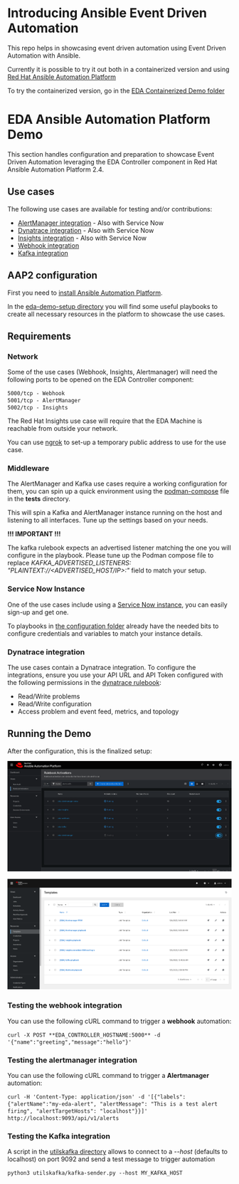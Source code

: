 # Introducing Ansible Event Driven Automation

This repo helps in showcasing event driven automation using Event Driven Automation with Ansible.

Currently it is possible to try it out both in a containerized version and using [Red Hat Ansible Automation Platform](https://www.redhat.com/en/technologies/management/ansible)

To try the containerized version, go in the [EDA Containerized Demo folder](./eda-podman-demo/)

# EDA Ansible Automation Platform Demo

This section handles configuration and preparation to showcase Event Driven Automation leveraging the EDA Controller component in Red Hat Ansible Automation Platform 2.4.

## Use cases

The following use cases are available for testing and/or contributions:

- [AlertManager integration](./assets/use-cases/alertmanager.md) - Also with Service Now
- [Dynatrace integration](./assets/use-cases/dynatrace.md) - Also with Service Now
- [Insights integration](./assets/use-cases/insights.md) - Also with Service Now
- [Webhook integration](./assets/use-cases/webook.md)
- [Kafka integration](./assets/use-cases/kafka.md)

## AAP2 configuration

First you need to [install Ansible Automation Platform](https://access.redhat.com/documentation/en-us/red_hat_ansible_automation_platform/2.4/html/red_hat_ansible_automation_platform_installation_guide).

In the [eda-demo-setup directory](./eda-demo-setup/) you will find some useful playbooks to create all necessary resources in the platform to showcase the use cases.

## Requirements

### Network

Some of the use cases (Webhook, Insights, Alertmanager) will need the following ports to be opened on the EDA Controller component:

    5000/tcp - Webhook
    5001/tcp - AlertManager
    5002/tcp - Insights

The Red Hat Insights use case will require that the EDA Machine is reachable from outside your network.

You can use [ngrok](https://ngrok.com/) to set-up a temporary public address to use for the use case.

### Middleware

The AlertManager and Kafka use cases require a working configuration for them, you can spin up a quick environment using the [podman-compose](./utilspodman-compose.yml) file in the **tests** directory.

This will spin a Kafka and AlertManager instance running on the host and listening to all interfaces. Tune up the settings based on your needs.

**!!! IMPORTANT !!!**

The kafka rulebook expects an advertised listener matching the one you will configure in the playbook. Please tune up the Podman compose file to replace _KAFKA_ADVERTISED_LISTENERS: "PLAINTEXT://<ADVERTISED_HOST/IP>:<PORT>"_ field to match your setup.

### Service Now Instance

One of the use cases include using a [Service Now instance](https://developer.servicenow.com/), you can easily sign-up and get one.

To playbooks in [the configuration folder](./eda-demo-setup/) already have the needed bits to configure credentials and variables to match your instance details.

### Dynatrace integration

The use cases contain a Dynatrace integration.
To configure the integrations, ensure you use your API URL and API Token configured with the following permissions in the [dynatrace rulebook](./eda-ansible/eda-rulebook-dynatrace.yml):

- Read/Write problems
- Read/Write configuration
- Access problem and event feed, metrics, and topology

## Running the Demo

After the configuration, this is the finalized setup:

![](./assets/eda_rulebooks.png)

![](./assets/aap2_templates.png)

### Testing the webhook integration

You can use the following cURL command to trigger a **webhook** automation:

    curl -X POST **EDA_CONTROLLER_HOSTNAME:5000** -d '{"name":"greeting","message":"hello"}'

### Testing the alertmanager integration

You can use the following cURL command to trigger a **Alertmanager** automation:

    curl -H 'Content-Type: application/json' -d '[{"labels":{"alertName":"my-eda-alert", "alertMessage": "This is a test alert firing", "alertTargetHosts": "localhost"}}]' http://localhost:9093/api/v1/alerts

### Testing the Kafka integration

A script in the [utilskafka directory](./utilskafka/) allows to connect to a _--host_ (defaults to localhost) on port 9092 and send a test message to trigger automation

    python3 utilskafka/kafka-sender.py --host MY_KAFKA_HOST
